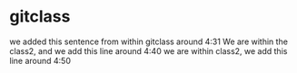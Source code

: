 # gitclass

we added this sentence from within gitclass around 4:31
We are within the class2, and we add this line around 4:40
we are within class2, we add this line around 4:50

